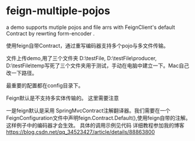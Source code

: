# feign-multiple-pojos
a demo supports mutiple pojos and file arrs with FeignClient's default Contract by rewrting form-encoder .

使用feign自带Contract，通过重写编码器支持多个pojo与多文件传输。

文件上传demo,用了三个文件夹 D:\testFile, D:\testFile\producer, D:\testFile\temp写死了三个文件夹用于测试，手动在电脑中建立一下。Mac自己改一下路径。

最重要的配置都在config目录下。

Feign默认是不支持多实体传输的。
这里需要注意<br>

一是feign默认是采用
SpringMvcContract注解翻译器。我们需要在一个FeignConfiguration文件中声明feign.Contract.Default(),使用feign自带的注解。
这样例子中的编码器才会生效。
具体的调用示例见代码
详细教程参加我的博客 https://blog.csdn.net/qq_34523427/article/details/88863800
